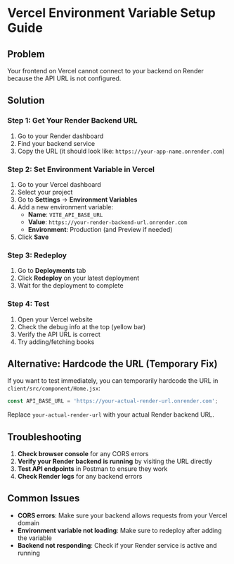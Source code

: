 # Vercel Environment Variable Setup Guide

## Problem
Your frontend on Vercel cannot connect to your backend on Render because the API URL is not configured.

## Solution

### Step 1: Get Your Render Backend URL
1. Go to your Render dashboard
2. Find your backend service
3. Copy the URL (it should look like: `https://your-app-name.onrender.com`)

### Step 2: Set Environment Variable in Vercel
1. Go to your Vercel dashboard
2. Select your project
3. Go to **Settings** → **Environment Variables**
4. Add a new environment variable:
   - **Name**: `VITE_API_BASE_URL`
   - **Value**: `https://your-render-backend-url.onrender.com`
   - **Environment**: Production (and Preview if needed)
5. Click **Save**

### Step 3: Redeploy
1. Go to **Deployments** tab
2. Click **Redeploy** on your latest deployment
3. Wait for the deployment to complete

### Step 4: Test
1. Open your Vercel website
2. Check the debug info at the top (yellow bar)
3. Verify the API URL is correct
4. Try adding/fetching books

## Alternative: Hardcode the URL (Temporary Fix)
If you want to test immediately, you can temporarily hardcode the URL in `client/src/component/Home.jsx`:

```javascript
const API_BASE_URL = 'https://your-actual-render-url.onrender.com';
```

Replace `your-actual-render-url` with your actual Render backend URL.

## Troubleshooting
1. **Check browser console** for any CORS errors
2. **Verify your Render backend is running** by visiting the URL directly
3. **Test API endpoints** in Postman to ensure they work
4. **Check Render logs** for any backend errors

## Common Issues
- **CORS errors**: Make sure your backend allows requests from your Vercel domain
- **Environment variable not loading**: Make sure to redeploy after adding the variable
- **Backend not responding**: Check if your Render service is active and running 